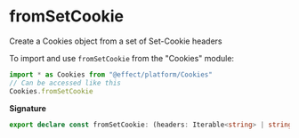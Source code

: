 # fromSetCookie

Create a Cookies object from a set of Set-Cookie headers

To import and use `fromSetCookie` from the "Cookies" module:

```ts
import * as Cookies from "@effect/platform/Cookies"
// Can be accessed like this
Cookies.fromSetCookie
```

**Signature**

```ts
export declare const fromSetCookie: (headers: Iterable<string> | string) => Cookies
```
